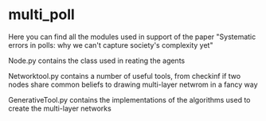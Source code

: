 # multi_poll
Here you can find all the modules used in support of the paper "Systematic errors in polls: why we can't capture society's complexity yet"

Node.py contains the class used in reating the agents

Networktool.py contains a number of useful tools, from checkinf if two nodes share common beliefs to drawing multi-layer netwrom in a fancy way

GenerativeTool.py contains the implementations of the algorithms used to create the multi-layer networks
